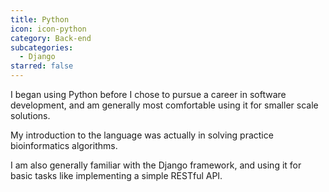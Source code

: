 ```yaml
---
title: Python
icon: icon-python
category: Back-end
subcategories:
  - Django
starred: false
---
```

I began using Python before I chose to pursue a career in software development, and am generally most comfortable using it for smaller scale solutions.

My introduction to the language was actually in solving practice bioinformatics algorithms.

I am also generally familiar with the Django framework, and using it for basic tasks like implementing a simple RESTful API.
